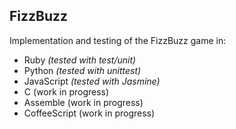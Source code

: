 ## FizzBuzz

Implementation and testing of the FizzBuzz game in:

* Ruby _(tested with test/unit)_
* Python _(tested with unittest)_
* JavaScript _(tested with Jasmine)_
* C (work in progress)
* Assemble (work in progress)
* CoffeeScript (work in progress)